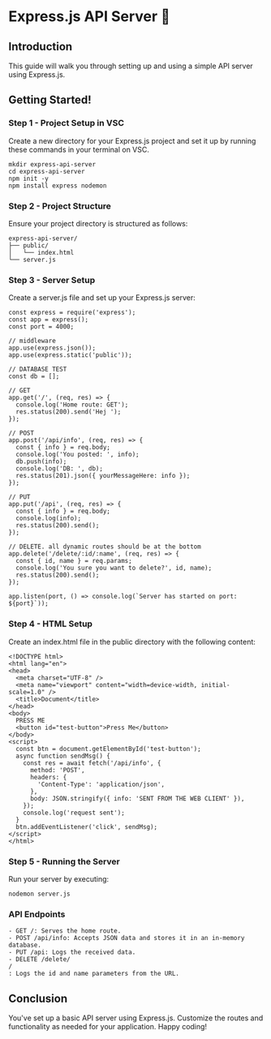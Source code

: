 # Express.js API Server 🚀

## Introduction

This guide will walk you through setting up and using a simple API server using Express.js.

## Getting Started!

### Step 1 - Project Setup in VSC

Create a new directory for your Express.js project and set it up by running these commands in your terminal on VSC.

```
mkdir express-api-server
cd express-api-server
npm init -y
npm install express nodemon
```

### Step 2 - Project Structure
Ensure your project directory is structured as follows:

```
express-api-server/
├── public/
│   └── index.html
└── server.js
```
### Step 3 - Server Setup
Create a server.js file and set up your Express.js server:

```
const express = require('express');
const app = express();
const port = 4000;

// middleware
app.use(express.json());
app.use(express.static('public'));

// DATABASE TEST
const db = [];

// GET
app.get('/', (req, res) => {
  console.log('Home route: GET');
  res.status(200).send('Hej ');
});

// POST
app.post('/api/info', (req, res) => {
  const { info } = req.body;
  console.log('You posted: ', info);
  db.push(info);
  console.log('DB: ', db);
  res.status(201).json({ yourMessageHere: info });
});

// PUT
app.put('/api', (req, res) => {
  const { info } = req.body;
  console.log(info);
  res.status(200).send();
});

// DELETE. all dynamic routes should be at the bottom
app.delete('/delete/:id/:name', (req, res) => {
  const { id, name } = req.params;
  console.log('You sure you want to delete?', id, name);
  res.status(200).send();
});

app.listen(port, () => console.log(`Server has started on port: ${port}`));

```

### Step 4 - HTML Setup
Create an index.html file in the public directory with the following content:

```
<!DOCTYPE html>
<html lang="en">
<head>
  <meta charset="UTF-8" />
  <meta name="viewport" content="width=device-width, initial-scale=1.0" />
  <title>Document</title>
</head>
<body>
  PRESS ME
  <button id="test-button">Press Me</button>
</body>
<script>
  const btn = document.getElementById('test-button');
  async function sendMsg() {
    const res = await fetch('/api/info', {
      method: 'POST',
      headers: {
        'Content-Type': 'application/json',
      },
      body: JSON.stringify({ info: 'SENT FROM THE WEB CLIENT' }),
    });
    console.log('request sent');
  }
  btn.addEventListener('click', sendMsg);
</script>
</html>
```

### Step 5 - Running the Server
Run your server by executing:

```
nodemon server.js
```

### API Endpoints
```
- GET /: Serves the home route.
- POST /api/info: Accepts JSON data and stores it in an in-memory database.
- PUT /api: Logs the received data.
- DELETE /delete/
/
: Logs the id and name parameters from the URL.
```

## Conclusion
You've set up a basic API server using Express.js. Customize the routes and functionality as needed for your application. Happy coding!
